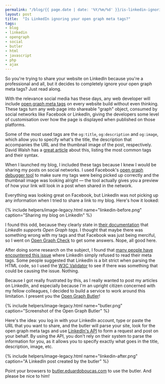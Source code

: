 ```yaml
---
permalink: "/blog/{{ page.date | date: '%Y/%m/%d' }}/is-linkedin-ignoring-your-open-graph-meta-tags.html"
layout: post
title:  "Is LinkedIn ignoring your open graph meta tags?"
tags:
- blog
- linkedin
- opengraph
- social
- butler
- html
- javascript
- php
- ajax
---
```

So you're trying to share your website on LinkedIn because you're a professional and all, but it decides to completely ignore your open graph meta tags? Just read along.<!--more-->

With the relevance social media has these days, any web developer will include [open graph meta tags](http://ogp.me/) on every website build without even thinking. These tags turn any web page into shareable "graph" object, consumed by social networks like Facebook or LinkedIn, giving the developers some level of customisation over how the page is displayed when published on those platforms.

Some of the most used tags are the `og:title`, `og:description` and `og:image`, which allow you to specify what's the title, the description that accompanies the URL and the thumbnail image of the post, respectively. David Walsh has a [great article](http://davidwalsh.name/facebook-meta-tags) about this, listing the most common tags and their syntax.

When I launched my blog, I included these tags because I knew I would be sharing my posts on social networks. I used Facebook's [open graph debugger tool](https://developers.facebook.com/tools/debug/) to make sure my tags were being picked up correctly and the thumbnail image was looking alright — the tool actually gives you a preview of how your link will look in a post when shared in the network.

Everything was looking great on Facebook, but LinkedIn was not picking up any information when I tried to share a link to my blog. Here's how it looked:

{% include helpers/image-legacy.html name="linkedin-before.png" caption="Sharing my blog on LinkedIn" %}

I found this odd, because they clearly state in [their documentation](https://developer.linkedin.com/documents/setting-display-tags-shares) that *LinkedIn supports Open Graph tags*. I thought that maybe there was something wrong with my tags and that Facebook was just being merciful, so I went on [Open Graph Check](http://opengraphcheck.com/result.php?url=http%3A%2F%2Feduardoboucas.com%2Fblog#.VIDbvJOsUmw) to get some answers. Nope, all good here.

After doing some research on the subject, I found that [many people have encountered this issue](https://developer.linkedin.com/forum/attempts-share-url-linkedin-ignore-open-graph-tags) where LinkedIn simply refused to read their meta tags. Some people suggested that LinkedIn is a bit strict when parsing the HTML code, so I used the [W3C Validator](http://validator.w3.org/) to see if there was something that could be causing the issue. Nothing.

Because I got really frustrated by this, as I really wanted to post my articles on LinkedIn, and especially because I'm an upright citizen concerned with my fellow colleagues, I decided to build a service to work around this limitation. I present you the [Open Graph Butler](http://butler.eduardoboucas.com)!

{% include helpers/image-legacy.html name="butler.png" caption="Screenshot of the Open Graph Butler" %}

Here's the idea: you log in with your LinkedIn account, type or paste the URL that you want to share, and the butler will parse your site, look for the open graph meta tags and use [LinkedIn's API](https://developer.linkedin.com/javascript) to form a request and post on your behalf. By using the API, you don't rely on their system to parse the information for you, as it allows you to specify exactly what goes in the title, description, image, etc.

{% include helpers/image-legacy.html name="linkedin-after.png" caption="A LinkedIn post created by the butler" %}

Point your browsers to [butler.eduardoboucas.com](http://butler.eduardoboucas.com) to use the butler. And please be nice to him!<!--tomb-->